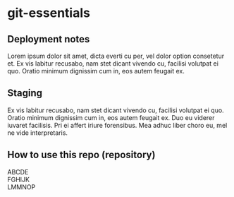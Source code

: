 # git-essentials

## Deployment notes
Lorem ipsum dolor sit amet, dicta everti cu per, vel dolor option consetetur et. Ex vis labitur recusabo, nam stet dicant vivendo cu, facilisi volutpat ei quo. Oratio minimum dignissim cum in, eos autem feugait ex.
## Staging
Ex vis labitur recusabo, nam stet dicant vivendo cu, facilisi volutpat ei quo. Oratio minimum dignissim cum in, eos autem feugait ex. Duo eu viderer iuvaret facilisis. Pri ei affert iriure forensibus. Mea adhuc liber choro eu, mel ne vide interpretaris.

## How to use this repo (repository)
ABCDE\
FGHIJK\
LMMNOP
